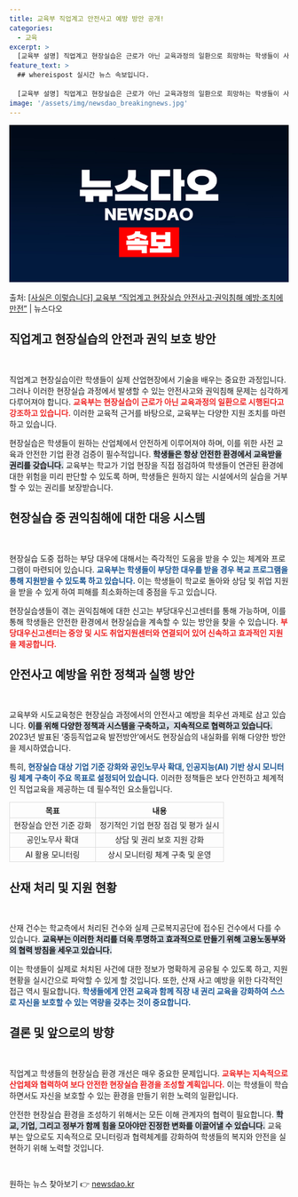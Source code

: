 ```yaml
---
title: 교육부 직업계고 안전사고 예방 방안 공개!
categories:
  - 교육
excerpt: >
  [교육부 설명] 직업계고 현장실습은 근로가 아닌 교육과정의 일환으로 희망하는 학생들이 사전에 산업안전과 권익…
feature_text: >
  ## whereispost 실시간 뉴스 속보입니다.

  [교육부 설명] 직업계고 현장실습은 근로가 아닌 교육과정의 일환으로 희망하는 학생들이 사전에 산업안전과 권익…
image: '/assets/img/newsdao_breakingnews.jpg'
---
```


![뉴스다오 속보](/assets/img/newsdao_breakingnews.jpg)

<p>출처: <a href="https://newsdao.kr/2257" rel="dofollow">[사실은 이렇습니다] 교육부 “직업계고 현장실습 안전사고·권익침해 예방·조치에 만전”</a> | 뉴스다오</p>

<h2 data-ke-size="size26">직업계고 현장실습의 안전과 권익 보호 방안</h2>

<p data-ke-size="size16">&nbsp;</p>

직업계고 현장실습이란 학생들이 실제 산업현장에서 기술을 배우는 중요한 과정입니다. 그러나 이러한 현장실습 과정에서 발생할 수 있는 안전사고와 권익침해 문제는 심각하게 다루어져야 합니다. <b><span style="color: #ee2323;">교육부는 현장실습이 근로가 아닌 교육과정의 일환으로 시행된다고 강조하고 있습니다.</span></b> 이러한 교육적 근거를 바탕으로, 교육부는 다양한 지원 조치를 마련하고 있습니다. 

현장실습은 학생들이 원하는 산업체에서 안전하게 이루어져야 하며, 이를 위한 사전 교육과 안전한 기업 환경 검증이 필수적입니다. <b><span style="background-color: #21538527;">학생들은 항상 안전한 환경에서 교육받을 권리를 갖습니다.</span></b> 교육부는 학교가 기업 현장을 직접 점검하여 학생들이 연관된 환경에 대한 위험을 미리 판단할 수 있도록 하며, 학생들은 원하지 않는 시설에서의 실습을 거부할 수 있는 권리를 보장받습니다.

<h2 data-ke-size="size26">현장실습 중 권익침해에 대한 대응 시스템</h2>

<p data-ke-size="size16">&nbsp;</p>

현장실습 도중 접하는 부당 대우에 대해서는 즉각적인 도움을 받을 수 있는 체계와 프로그램이 마련되어 있습니다. <b><span style="color: #1a5490;">교육부는 학생들이 부당한 대우를 받을 경우 복교 프로그램을 통해 지원받을 수 있도록 하고 있습니다.</span></b> 이는 학생들이 학교로 돌아와 상담 및 취업 지원을  받을 수 있게 하여 피해를 최소화하는데 중점을 두고 있습니다.

현장실습생들이 겪는 권익침해에 대한 신고는 부당대우신고센터를 통해 가능하며, 이를 통해 학생들은 안전한 환경에서 현장실습을 계속할 수 있는 방안을 찾을 수 있습니다. <b><span style="color: #ee2323;">부당대우신고센터는 중앙 및 시도 취업지원센터와 연결되어 있어 신속하고 효과적인 지원을 제공합니다.</span></b> 

<h2 data-ke-size="size26">안전사고 예방을 위한 정책과 실행 방안</h2>

<p data-ke-size="size16">&nbsp;</p>

교육부와 시도교육청은 현장실습 과정에서의 안전사고 예방을 최우선 과제로 삼고 있습니다. <b><span style="background-color: #21538527;">이를 위해 다양한 정책과 시스템을 구축하고，지속적으로 협력하고 있습니다.</span></b> 2023년 발표된 ‘중등직업교육 발전방안’에서도 현장실습의 내실화를 위해 다양한 방안을 제시하였습니다.

특히, <b><span style="color: #1a5490;">현장실습 대상 기업 기준 강화와 공인노무사 확대, 인공지능(AI) 기반 상시 모니터링 체계 구축이 주요 목표로 설정되어 있습니다.</span></b> 이러한 정책들은 보다 안전하고 체계적인 직업교육을 제공하는 데 필수적인 요소들입니다.

<table style="width:100%; border-collapse: collapse;">
  <tr>
    <th style="text-align:center; border: 1px solid #ddd;">목표</th>
    <th style="text-align:center; border: 1px solid #ddd;">내용</th>
  </tr>
  <tr>
    <td style="text-align:center; border: 1px solid #ddd;">현장실습 안전 기준 강화</td>
    <td style="text-align:center; border: 1px solid #ddd;">정기적인 기업 현장 점검 및 평가 실시</td>
  </tr>
  <tr>
    <td style="text-align:center; border: 1px solid #ddd;">공인노무사 확대</td>
    <td style="text-align:center; border: 1px solid #ddd;">상담 및 권리 보호 지원 강화</td>
  </tr>
  <tr>
    <td style="text-align:center; border: 1px solid #ddd;">AI 활용 모니터링</td>
    <td style="text-align:center; border: 1px solid #ddd;">상시 모니터링 체계 구축 및 운영</td>
  </tr>
</table>

<h2 data-ke-size="size26">산재 처리 및 지원 현황</h2>

<p data-ke-size="size16">&nbsp;</p>

산재 건수는 학교측에서 처리된 건수와 실제 근로복지공단에 접수된 건수에서 다를 수 있습니다. <b><span style="background-color: #21538527;">교육부는 이러한 처리를 더욱 투명하고 효과적으로 만들기 위해 고용노동부와의 협력 방침을 세우고 있습니다.</span></b>

이는 학생들이 실제로 처치된 사건에 대한 정보가 명확하게 공유될 수 있도록 하고, 지원 현황을 실시간으로 파악할 수 있게 할 것입니다. 또한, 산재 사고 예방을 위한 다각적인 접근 역시 필요합니다. <b><span style="color: #1a5490;">학생들에게 안전 교육과 함께 직장 내 권리 교육을 강화하여 스스로 자신을 보호할 수 있는 역량을 갖추는 것이 중요합니다.</span></b>

<h2 data-ke-size="size26">결론 및 앞으로의 방향</h2>

<p data-ke-size="size16">&nbsp;</p>

직업계고 학생들의 현장실습 환경 개선은 매우 중요한 문제입니다. <b><span style="color: #ee2323;">교육부는 지속적으로 산업체와 협력하여 보다 안전한 현장실습 환경을 조성할 계획입니다.</span></b> 이는 학생들이 학습하면서도 자신을 보호할 수 있는 환경을 만들기 위한 노력의 일환입니다.

안전한 현장실습 환경을 조성하기 위해서는 모든 이해 관계자의 협력이 필요합니다. <b><span style="background-color: #21538527;">학교, 기업, 그리고 정부가 함께 힘을 모아야만 진정한 변화를 이끌어낼 수 있습니다.</span></b> 교육부는 앞으로도 지속적으로 모니터링과 협력체계를 강화하여 학생들의 복지와 안전을 실현하기 위해 노력할 것입니다. 

<p data-ke-size="size16">&nbsp;</p> 

원하는 뉴스 찾아보기 👉 <a href="https://newsdao.kr" rel="dofollow">newsdao.kr</a>


